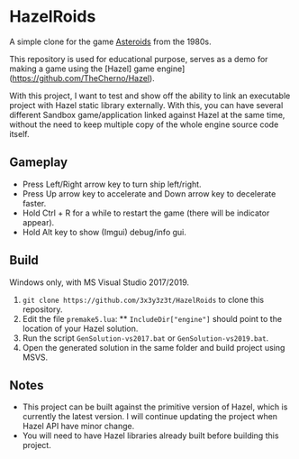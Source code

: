  # HazelRoids
A simple clone for the game [Asteroids](https://en.wikipedia.org/wiki/Asteroids_(video_game)) from the 1980s.

This repository is used for educational purpose, serves as a demo for making a game using the [Hazel] game engine](https://github.com/TheCherno/Hazel).

With this project, I want to test and show off the ability to link an executable project with Hazel static library externally. With this, you can have several different Sandbox game/application linked against Hazel at the same time, without the need to keep multiple copy of the whole engine source code itself.
 
 ## Gameplay
- Press Left/Right arrow key  to turn ship left/right.
- Press Up arrow key to accelerate and Down arrow key to decelerate faster.
- Hold Ctrl + R for a while to restart the game (there will be indicator appear).
- Hold Alt key to show (Imgui) debug/info gui.
 
 ## Build
Windows only, with MS Visual Studio 2017/2019.
1. `git clone https://github.com/3x3y3z3t/HazelRoids` to clone this repository.
2. Edit the file `premake5.lua`:
** `IncludeDir["engine"]` should point to the location of your Hazel solution.
3. Run the script `GenSolution-vs2017.bat` or `GenSolution-vs2019.bat`.
4. Open the generated solution in the same folder and build project using MSVS.

 ## Notes
- This project can be built against the primitive version of Hazel, which is currently the latest version. I will continue updating the project when Hazel API have minor change.
- You will need to have Hazel libraries already built before building this project.
